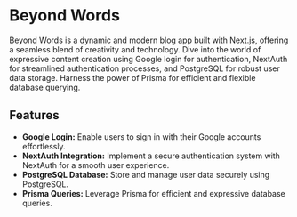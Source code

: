 # Beyond Words

Beyond Words is a dynamic and modern blog app built with Next.js, offering a seamless blend of creativity and technology. Dive into the world of expressive content creation using Google login for authentication, NextAuth for streamlined authentication processes, and PostgreSQL for robust user data storage. Harness the power of Prisma for efficient and flexible database querying.

## Features

- **Google Login:** Enable users to sign in with their Google accounts effortlessly.
- **NextAuth Integration:** Implement a secure authentication system with NextAuth for a smooth user experience.
- **PostgreSQL Database:** Store and manage user data securely using PostgreSQL.
- **Prisma Queries:** Leverage Prisma for efficient and expressive database queries.
